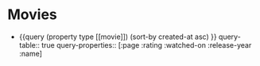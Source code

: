 # Movies
- {{query (property type [[movie]]) (sort-by created-at asc) }}
  query-table:: true
  query-properties:: [:page :rating :watched-on :release-year :name]